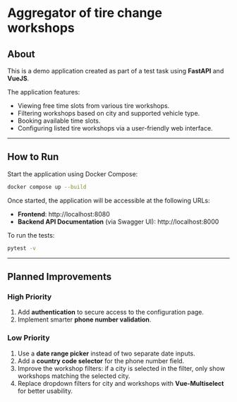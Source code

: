 # Aggregator of tire change workshops

## About

This is a demo application created as part of a test task using **FastAPI** and **VueJS**.

The application features:
- Viewing free time slots from various tire workshops.
- Filtering workshops based on city and supported vehicle type.
- Booking available time slots.
- Configuring listed tire workshops via a user-friendly web interface.

---

## How to Run


Start the application using Docker Compose:
```bash
docker compose up --build
```

Once started, the application will be accessible at the following URLs:

- **Frontend**: http://localhost:8080
- **Backend API Documentation** (via Swagger UI): http://localhost:8000

To run the tests:
```bash
pytest -v
```

---


## Planned Improvements


### High Priority

1. Add **authentication** to secure access to the configuration page.
2. Implement smarter **phone number validation**.

### Low Priority

1. Use a **date range picker** instead of two separate date inputs.
2. Add a **country code selector** for the phone number field.
3. Improve the workshop filters: if a city is selected in the filter, only show workshops matching the selected city.
4. Replace dropdown filters for city and workshops with **Vue-Multiselect** for better usability.
